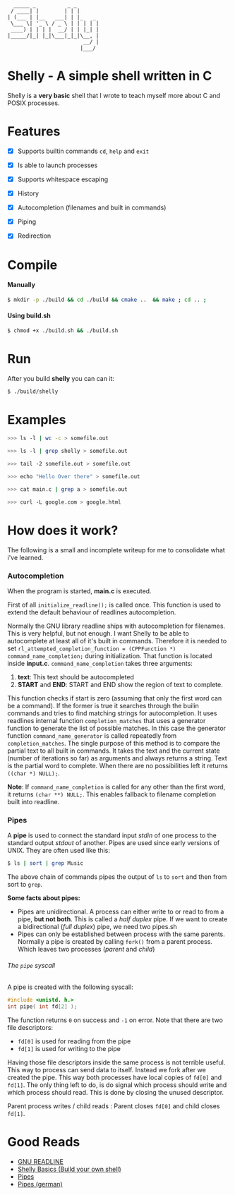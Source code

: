 ```


  _____ _          _ _       
 / ____| |        | | |      
| (___ | |__   ___| | |_   _ 
 \___ \| '_ \ / _ \ | | | | |
 ____) | | | |  __/ | | |_| |
|_____/|_| |_|\___|_|_|\__, |
                        __/ |
                       |___/ 

``` 

# Shelly - A simple shell written in C
Shelly is a **very basic** shell that I wrote to teach myself more about C and POSIX processes.

# Features
- [x] Supports builtin commands `cd`, `help` and `exit`
- [x] Is able to launch processes
- [x] Supports whitespace escaping
- [x] History
- [x] Autocompletion (filenames and built in commands)
- [x] Piping
- [x] Redirection


# Compile
#### Manually
```sh
$ mkdir -p ./build && cd ./build && cmake ..  && make ; cd .. ; 
```

#### Using build.sh
```sh
$ chmod +x ./build.sh && ./build.sh
```

# Run
After you build **shelly** you can can it:

```sh
$ ./build/shelly
```

# Examples

```sh
>>> ls -l | wc -c > somefile.out
```
```sh
>>> ls -l | grep shelly > somefile.out
```
```sh
>>> tail -2 somefile.out > somefile.out
```
```sh
>>> echo "Hello Over there" > somefile.out
```
```sh
>>> cat main.c | grep a > somefile.out
```
```sh
>>> curl -L google.com > google.html
```

# How does it work?
The following is a small and incomplete writeup for me to consolidate what i've learned.


### Autocompletion
When the program is started, **main.c** is executed.

First of all `initialize_readline();` is called once.
This function is used to extend the default behaviour of readlines autocompletion.

Normally the GNU library readline ships with autocompletion for filenames.
This is very helpful, but not enough. I want Shelly to be able to autocomplete at least all of it's built in commands.
Therefore it is needed to set `rl_attempted_completion_function = (CPPFunction *) command_name_completion;` during
initialization. That function is located inside **input.c**. `command_name_completion` takes three arguments:

1. **text**: This text should be autocompleted
2. **START** and **END**: START and END show the region of text to complete.

This function checks if start is zero (assuming that only the first word can be a command).
If the former is true it searches through the builin commands and tries to find matching strings for autocompletion.
It uses readlines internal function `completion_matches`
that uses a generator function to generate the list of possible matches.
In this case the generator function `command_name_generator` is called repeatedly from `completion_matches`.
The single purpose of this method is to compare the partial text to all built in commands.
It takes the text and the current state (number of iterations so far) as arguments and always returns a string.
Text is the partial word to complete. When there are no possibilities left it returns `((char *) NULL);`.

**Note**: If `command_name_completion` is called for any other than the first word, it returns `(char **) NULL;`.
This enables fallback to filename completion built into readline.

### Pipes

A **pipe** is used to connect the standard input *stdin* of one process to the standard output *stdout* of another.
Pipes are used since early versions of UNIX. They are often used like this:

```sh
$ ls | sort | grep Music
```

The above chain of commands pipes the output of `ls` to `sort` and then from sort to `grep`.

**Some facts about pipes:**
- Pipes are unidirectional. A process can either write to or read to from a pipe, **but not both**.
This is called a *half duplex* pipe. If we want to create a bidirectional (*full duplex*) pipe, we need two pipes.sh
- Pipes can only be established between process with the same parents. Normally a pipe is created by calling `fork()` from a parent process.
Which leaves two processes (*parent* and *child*)


###### The `pipe` syscall
A pipe is created with the following syscall:

```C
#include <unistd. h.>
int pipe( int fd[2] );
```

The function returns `0` on success and `-1` on error.
Note that there are two file descriptors:

- `fd[0]` is used for reading from the pipe
- `fd[1]` is used for writing to the pipe

Having those file descriptors inside the same process is not terrible useful.
This way to process can send data to itself. Instead we fork after we created the pipe.
This way both processes have local copies of `fd[0]` and `fd[1]`. The only thing left to do,
is do signal which process should write and which process should read. This is done by closing the unused descriptor.

Parent process writes / child reads : Parent closes  `fd[0]` and child closes  `fd[1]`.

# Good Reads

- [GNU READLINE](http://web.mit.edu/gnu/doc/html/rlman_2.html)
- [Shelly Basics (Build your own shell)](https://brennan.io/2015/01/16/write-a-shell-in-c/)
- [Pipes](https://www.tldp.org/LDP/lpg/node11.html)
- [Pipes (german)](http://openbook.rheinwerk-verlag.de/linux_unix_programmierung/Kap09-002.htm)


